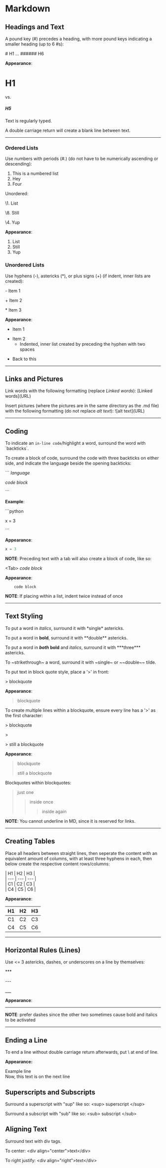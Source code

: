 # Markdown

## Headings and Text
A pound key (#) precedes a heading, with more pound keys indicating a smaller heading (up to 6 #s):

\# H1 ... \###### H6

**Appearance**: 

# H1

vs.

##### H5

Text is regularly typed.

A double carriage return will create a blank line between text.

---

### Ordered Lists 
Use numbers with periods (#.) (do not have to be numerically ascending or descending):

1. This is a numbered list
2. Hey
3. Four

Unordered:

\1. List

\8. Still

\4. Yup

**Appearance**:

1. List
8. Still
4. Yup

### Unordered Lists
Use hyphens (-), astericks (\*), or  plus signs (+) (if indent, inner lists are created): 

\- Item 1

\+ Item 2

\* Item 3 

**Appearance**: 

- Item 1

+ Item 2
  - Indented, inner list created by preceding the hyphen with two spaces
* Back to this

---

## Links and Pictures
Link words with the following formatting (replace *Linked words*):
\[Linked words\]\(URL\) 

Insert pictures (where the pictures are in the same directory as the .md file) with the following formatting (do not replace *alt text*):
!\[alt text\]\(URL\)

---

## Coding
To indicate an `in-line code`/highlight a word, surround the word with \`backticks\`.

To create a block of code, surround the code with three backticks on either side, and indicate the language beside the opening backticks:

\``` *language* 

*code block* 

\```

**Example**:

\```python

x = 3   

\```

**Appearance**: 

```python
x = 3
```
**NOTE**: Preceding text with a tab will also create a block of code, like so:

\<Tab> *code block*

**Appearance**:

        code block

**NOTE**: If placing within a list, indent twice instead of once

---

## Text Styling
To put a word in *italics*, surround it with \*single\* astericks.

To put a word in **bold**, surround it with \*\*double\*\* astericks.

To put a word in ***both*** **bold** and *italics*, surround it with \*\*\*three\*\*\* astericks.

To ~strikethrough~ a word, surround it with \~single\~ or  \~\~double\~\~ tilde.

To put text in block quote style, place a '>' in front:

\> blockquote

**Appearance**:

> blockquote

To create multiple lines within a blockquote, ensure every line has a '>' as the first character:

\> blockquote

\>

\> still a blockquote

**Appearance**:

> blockquote
>
> still a blockquote

Blockquotes within blockquotes:

> just one
>> inside once
>>> inside again

**NOTE**: You cannot underline in MD, since it is reserved for links.

---

## Creating Tables
Place all headers between straight lines, then seperate the content with an equivalent amount of columns, with at least three hyphens in each, then below create the respective content rows/columns:

\| H1 \| H2 \| H3 \|\
\| --- \| --- \| --- \|\
\| C1 \| C2 \| C3 \|\
\| C4 \| C5 \| C6 \|

**Appearance**: 

| H1 | H2 | H3 |
| --- | --- | --- |
| C1 | C2 | C3 |
| C4 | C5 | C6 |

---

## Horizontal Rules (Lines)
Use <= 3 astericks, dashes, or underscores on a line by themselves:

\*\*\*

\-\-\-

\_\_\_

**Appearance**:

*** 

**NOTE**: prefer dashes since the other two sometimes cause bold and italics to be activated

---

## Ending a Line
To end a line without double carriage return afterwards, put \ at end of line.

**Appearance:**

Example line\
Now, this text is on the next line

## Superscripts and Subscripts

Surround a superscript with "sup" like so: \<sup> superscript \</sup>

Surround a subscript with "sub" like so: \<sub> subscript \</sub>

## Aligning Text

Surround text with div tags.

To center: \<div align="center">text\</div>

To right justify: \<div align="right">text\</div>
